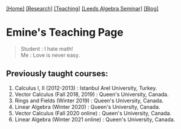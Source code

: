 [[Home]](https://emine-yildirim.github.io/) 
[[Research]](https://emine-yildirim.github.io/Research.html) 
[[Teaching]](https://emine-yildirim.github.io/teaching.html)
[[Leeds Algebra Seminar]](https://emine-yildirim.github.io/Leeds_Seminars_2023-24.html)
[[Blog]](http://yildirimemine.tumblr.com/)

# Emine's Teaching Page

> Student : I hate math! <br>
> Me : Love is never easy.

## Previously taught courses:

1. Calculus I, II (2012-2013) : Istanbul Arel University, Turkey.
2. Vector Calculus (Fall 2018, 2019) : Queen's University, Canada.
3. Rings and Fields (Winter 2019) : Queen's University, Canada.
4. Linear Algebra (Winter 2020) : Queen's University, Canada.
5. Vector Calculus (Fall 2020 online) : Queen's University, Canada.
6. Linear Algebra (Winter 2021 online) : Queen's University, Canada.





